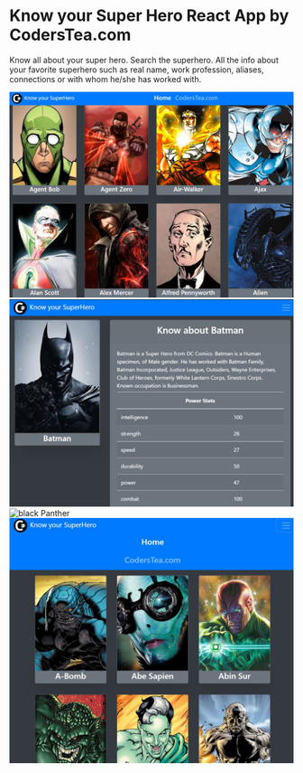 # Know your Super Hero React App by CodersTea.com
Know all about your super hero. Search the superhero. All the info about your favorite superhero such as real name, work profession, aliases, connections or with whom he/she has worked with.


![home](resource/kys-homepage.JPG)
![batman](resource/kys-batman.JPG)
![black Panther](resource/kys-blackpanther.JPG)
![home](resource/kys-home.JPG)
